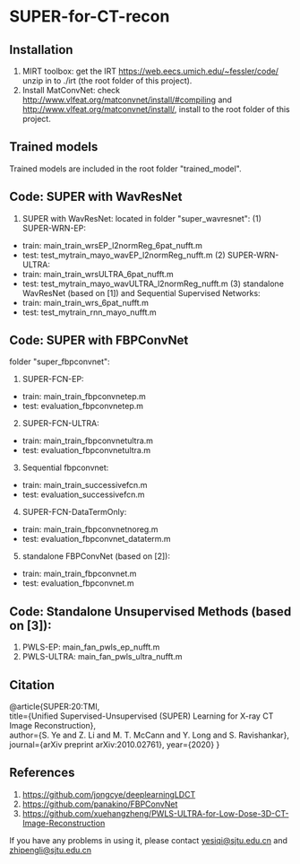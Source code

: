# SUPER-for-CT-recon
## Installation  ############
1. MIRT toolbox: get the IRT https://web.eecs.umich.edu/~fessler/code/ unzip in to ./irt (the root folder of this project).
2. Install MatConvNet: check http://www.vlfeat.org/matconvnet/install/#compiling and http://www.vlfeat.org/matconvnet/install/, install to the root folder of this project.
## Trained models 
Trained models are included in the root folder "trained_model".

## Code: SUPER with WavResNet #############
1. SUPER with WavResNet: located in folder "super_wavresnet":
(1) SUPER-WRN-EP:
- train: main_train_wrsEP_l2normReg_6pat_nufft.m
- test: test_mytrain_mayo_wavEP_l2normReg_nufft.m
(2) SUPER-WRN-ULTRA:
- train: main_train_wrsULTRA_6pat_nufft.m
- test: test_mytrain_mayo_wavULTRA_l2normReg_nufft.m
(3) standalone WavResNet (based on [1]) and Sequential Supervised Networks:
- train: main_train_wrs_6pat_nufft.m
- test: test_mytrain_rnn_mayo_nufft.m 


## Code: SUPER with FBPConvNet ##########
folder "super_fbpconvnet":
1. SUPER-FCN-EP:
- train: main_train_fbpconvnetep.m
- test:  evaluation_fbpconvnetep.m
2. SUPER-FCN-ULTRA:
- train: main_train_fbpconvnetultra.m
- test:  evaluation_fbpconvnetultra.m
3. Sequential fbpconvnet:
- train: main_train_successivefcn.m
- test:  evaluation_successivefcn.m
4. SUPER-FCN-DataTermOnly:
- train: main_train_fbpconvnetnoreg.m
- test:  evaluation_fbpconvnet_dataterm.m
5. standalone FBPConvNet (based on [2]):
- train: main_train_fbpconvnet.m
- test:  evaluation_fbpconvnet.m

## Code: Standalone Unsupervised Methods (based on [3]):
1. PWLS-EP: main_fan_pwls_ep_nufft.m
2. PWLS-ULTRA: main_fan_pwls_ultra_nufft.m

## Citation
@article{SUPER:20:TMI, \
  title={Unified Supervised-Unsupervised (SUPER) Learning for X-ray CT Image Reconstruction}, \
  author={S. Ye and Z. Li and M. T. McCann and Y. Long and S. Ravishankar},\
  journal={arXiv preprint arXiv:2010.02761},
  year={2020}
}


## References
1. https://github.com/jongcye/deeplearningLDCT
2. https://github.com/panakino/FBPConvNet
3. https://github.com/xuehangzheng/PWLS-ULTRA-for-Low-Dose-3D-CT-Image-Reconstruction


If you have any problems in using it, please contact 
yesiqi@sjtu.edu.cn and zhipengli@sjtu.edu.cn
 
